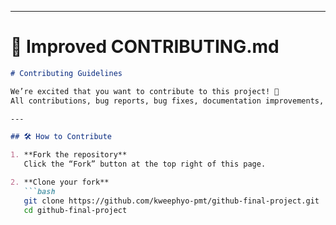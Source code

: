 
---

# 🤝 Improved **CONTRIBUTING.md**

```markdown
# Contributing Guidelines

We’re excited that you want to contribute to this project! 🎉  
All contributions, bug reports, bug fixes, documentation improvements, enhancements, and ideas are welcome.

---

## 🛠 How to Contribute

1. **Fork the repository**  
   Click the “Fork” button at the top right of this page.

2. **Clone your fork**  
   ```bash
   git clone https://github.com/kweephyo-pmt/github-final-project.git
   cd github-final-project
